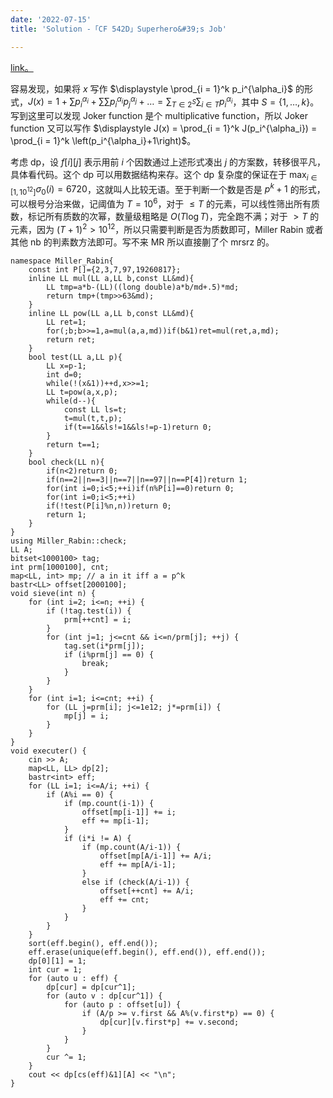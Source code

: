 ```yaml
---
date: '2022-07-15'
title: 'Solution -「CF 542D」Superhero&#39;s Job'

---
```


[link。](http://codeforces.com/problemset/problem/542/D)

容易发现，如果将 $x$ 写作 $\displaystyle \prod_{i = 1}^k p_i^{\alpha_i}$ 的形式，$\displaystyle J(x) = 1+\sum p_i^{\alpha_i}+\sum\sum p_i^{\alpha_i}p_j^{\alpha_j}+\dots = \sum_{T \in 2^S} \sum_{i \in T} p_i^{\alpha_i}$，其中 $S = \{1, \dots, k\}$。写到这里可以发现 Joker function 是个 multiplicative function，所以 Joker function 又可以写作 $\displaystyle J(x) = \prod_{i = 1}^k J(p_i^{\alpha_i}) = \prod_{i = 1}^k \left(p_i^{\alpha_i}+1\right)$。

考虑 dp，设 $f[i][j]$ 表示用前 $i$ 个因数通过上述形式凑出 $j$ 的方案数，转移很平凡，具体看代码。这个 dp 可以用数据结构来存。这个 dp 复杂度的保证在于 $\displaystyle \max_{i \in [1, 10^{12}]} {\sigma_0(i)} = 6720$，这就叫人比较无语。至于判断一个数是否是 $p^k+1$ 的形式，可以根号分治来做，记阈值为 $T = 10^6$，对于 $\leqslant T$ 的元素，可以线性筛出所有质数，标记所有质数的次幂，数量级粗略是 $O(T\log T)$，完全跑不满；对于 $> T$ 的元素，因为 $(T+1)^2 > 10^{12}$，所以只需要判断是否为质数即可，Miller Rabin 或者其他 nb 的判素数方法即可。写不来 MR 所以直接蒯了个 mrsrz 的。

```cpp[class="line-numbers"]
namespace Miller_Rabin{
	const int P[]={2,3,7,97,19260817};
	inline LL mul(LL a,LL b,const LL&md){
		LL tmp=a*b-(LL)((long double)a*b/md+.5)*md;
		return tmp+(tmp>>63&md);
	} 
	inline LL pow(LL a,LL b,const LL&md){
		LL ret=1;
		for(;b;b>>=1,a=mul(a,a,md))if(b&1)ret=mul(ret,a,md);
		return ret;
	}
	bool test(LL a,LL p){
		LL x=p-1;
		int d=0;
		while(!(x&1))++d,x>>=1;
		LL t=pow(a,x,p);
		while(d--){
			const LL ls=t;
			t=mul(t,t,p);
			if(t==1&&ls!=1&&ls!=p-1)return 0;
		}
		return t==1;
	}
	bool check(LL n){
		if(n<2)return 0;
		if(n==2||n==3||n==7||n==97||n==P[4])return 1;
		for(int i=0;i<5;++i)if(n%P[i]==0)return 0;
		for(int i=0;i<5;++i)
		if(!test(P[i]%n,n))return 0;
		return 1;
	}
}
using Miller_Rabin::check;
LL A;
bitset<1000100> tag;
int prm[1000100], cnt;
map<LL, int> mp; // a in it iff a = p^k
bastr<LL> offset[2000100];
void sieve(int n) {
    for (int i=2; i<=n; ++i) {
        if (!tag.test(i)) {
            prm[++cnt] = i;
        }
        for (int j=1; j<=cnt && i<=n/prm[j]; ++j) {
            tag.set(i*prm[j]);
            if (i%prm[j] == 0) {
                break;
            }
        }
    }
    for (int i=1; i<=cnt; ++i) {
        for (LL j=prm[i]; j<=1e12; j*=prm[i]) {
            mp[j] = i;
        }
    }
}
void executer() {
    cin >> A;
    map<LL, LL> dp[2];
    bastr<int> eff;
    for (LL i=1; i<=A/i; ++i) {
        if (A%i == 0) {
            if (mp.count(i-1)) {
                offset[mp[i-1]] += i;
                eff += mp[i-1];
            }
            if (i*i != A) {
                if (mp.count(A/i-1)) {
                    offset[mp[A/i-1]] += A/i;
                    eff += mp[A/i-1];
                }
                else if (check(A/i-1)) {
                    offset[++cnt] += A/i;
                    eff += cnt;
                }
            }
        }
    }
    sort(eff.begin(), eff.end());
    eff.erase(unique(eff.begin(), eff.end()), eff.end());
    dp[0][1] = 1;
    int cur = 1;
    for (auto u : eff) {
        dp[cur] = dp[cur^1];
        for (auto v : dp[cur^1]) {
            for (auto p : offset[u]) {
                if (A/p >= v.first && A%(v.first*p) == 0) {
                    dp[cur][v.first*p] += v.second;
                }
            }
        }
        cur ^= 1;
    }
    cout << dp[cs(eff)&1][A] << "\n";
}
```